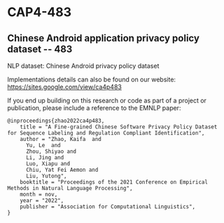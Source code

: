 #  CAP4-483
## **C**hinese **A**ndroid a**pp**lication **p**rivacy **p**olicy dataset -- 483

NLP dataset: Chinese Android privacy policy dataset




Implementations details can also be found on our website: 
https://sites.google.com/view/ca4p483

If you end up building on this research or code as part of a project or publication, please include a reference to the EMNLP paper:

```
@inproceedings{zhao2022ca4p483,
    title = "A Fine-grained Chinese Software Privacy Policy Dataset for Sequence Labeling and Regulation Compliant Identification",
    author = "Zhao, Kaifa  and
      Yu, Le  and
      Zhou, Shiyao and
      Li, Jing and
      Luo, Xiapu and 
      Chiu, Yat Fei Aemon and
      Liu, Yutong",
    booktitle = "Proceedings of the 2021 Conference on Empirical Methods in Natural Language Processing",
    month = nov,
    year = "2022",
    publisher = "Association for Computational Linguistics",
}
```
